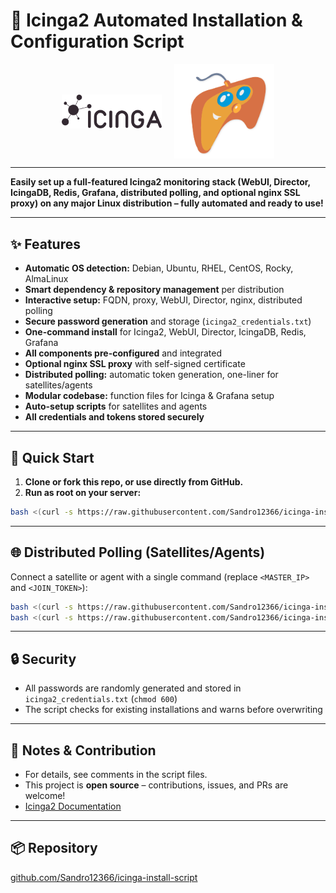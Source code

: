 # 🚀 Icinga2 Automated Installation & Configuration Script

<p align="center">
  <picture style="display:inline-block; vertical-align:middle;">
    <source srcset="media/icinga-logo-invert-screen-export-small.png" media="(prefers-color-scheme: dark)">
    <img alt="Icinga2 Logo" src="media/icinga-logo-screen-export-small.png" width="160" style="display:inline-block; vertical-align:middle; margin-right:16px;">
  </picture>
  <img alt="Your Logo" src="media/logo-nobackround_orig.png" width="160" style="display:inline-block; vertical-align:middle;">
</p>

---

**Easily set up a full-featured Icinga2 monitoring stack (WebUI, Director, IcingaDB, Redis, Grafana, distributed polling, and optional nginx SSL proxy) on any major Linux distribution – fully automated and ready to use!**

---

## ✨ Features

- **Automatic OS detection:** Debian, Ubuntu, RHEL, CentOS, Rocky, AlmaLinux
- **Smart dependency & repository management** per distribution
- **Interactive setup:** FQDN, proxy, WebUI, Director, nginx, distributed polling
- **Secure password generation** and storage (`icinga2_credentials.txt`)
- **One-command install** for Icinga2, WebUI, Director, IcingaDB, Redis, Grafana
- **All components pre-configured** and integrated
- **Optional nginx SSL proxy** with self-signed certificate
- **Distributed polling:** automatic token generation, one-liner for satellites/agents
- **Modular codebase:** function files for Icinga & Grafana setup
- **Auto-setup scripts** for satellites and agents
- **All credentials and tokens stored securely**

---

## 🚦 Quick Start

1. **Clone or fork this repo, or use directly from GitHub.**
2. **Run as root on your server:**

```sh
bash <(curl -s https://raw.githubusercontent.com/Sandro12366/icinga-install-script/main/install_icinga2.sh)
```

---

## 🌐 Distributed Polling (Satellites/Agents)

Connect a satellite or agent with a single command (replace `<MASTER_IP>` and `<JOIN_TOKEN>`):

```sh
bash <(curl -s https://raw.githubusercontent.com/Sandro12366/icinga-install-script/main/setup_satellite.sh) <MASTER_IP> <JOIN_TOKEN>
bash <(curl -s https://raw.githubusercontent.com/Sandro12366/icinga-install-script/main/setup_agent.sh) <MASTER_IP> <JOIN_TOKEN>
```

---

## 🔒 Security

- All passwords are randomly generated and stored in `icinga2_credentials.txt` (`chmod 600`)
- The script checks for existing installations and warns before overwriting

---

## 📝 Notes & Contribution

- For details, see comments in the script files.
- This project is **open source** – contributions, issues, and PRs are welcome!
- [Icinga2 Documentation](https://icinga.com/docs/)

---

## 📦 Repository

[github.com/Sandro12366/icinga-install-script](https://github.com/Sandro12366/icinga-install-script)
